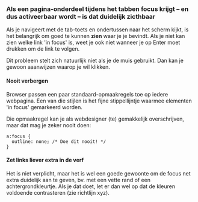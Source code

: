 ### Als een pagina-onderdeel tijdens het tabben focus krijgt – en dus activeerbaar wordt – is dat duidelijk zicthbaar

Als je navigeert met de tab-toets en ondertussen naar het scherm kijkt, is het belangrijk om goed te kunnen **zien** waar je je bevindt. Als je niet kan zien welke link 'in focus' is, weet je ook niet wanneer je op Enter moet drukken om de link te volgen.

Dit probleem stelt zich natuurlijk niet als je de muis gebruikt. Dan kan je gewoon aaanwijzen waarop je wil klikken.

#### Nooit verbergen

Browser passen een paar standaard-opmaakregels toe op iedere webpagina. Een van die stijlen is het fijne stippellijntje waarmee elementen 'in focus' gemarkeerd worden.

Die opmaakregel kan je als webdesigner (te) gemakkelijk overschrijven, maar dat mag je zeker nooit doen:

	a:focus {
      outline: none; /* Doe dit nooit! */
	}

#### Zet links liever extra in de verf

Het is niet verplicht, maar het is wel een goede gewoonte om de focus net extra duidelijk aan te geven, bv. met een vette rand of een achtergrondkleurtje. Als je dat doet, let er dan wel op dat de kleuren voldoende contrasteren (zie richtlijn xyz).
